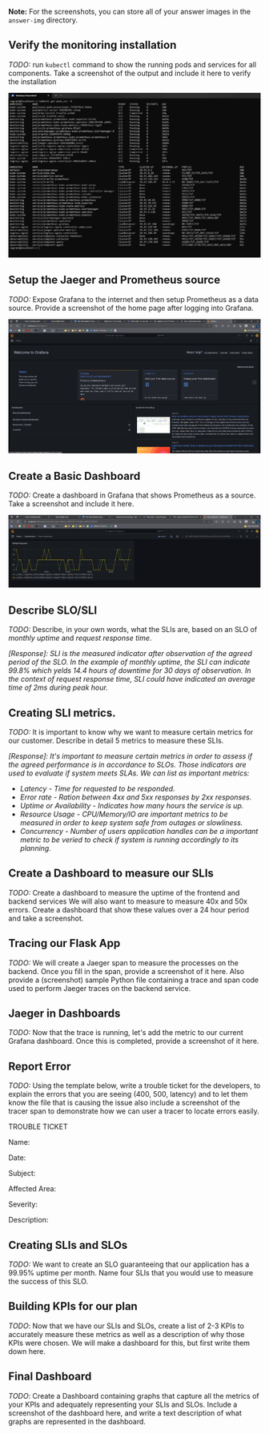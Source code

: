 **Note:** For the screenshots, you can store all of your answer images in the `answer-img` directory.

## Verify the monitoring installation

*TODO:* run `kubectl` command to show the running pods and services for all components. Take a screenshot of the output and include it here to verify the installation

![Alt text](./answer-img/pods_and_services.png)

## Setup the Jaeger and Prometheus source
*TODO:* Expose Grafana to the internet and then setup Prometheus as a data source. Provide a screenshot of the home page after logging into Grafana.

![Alt text](./answer-img/graphana_logged_in.png)

## Create a Basic Dashboard
*TODO:* Create a dashboard in Grafana that shows Prometheus as a source. Take a screenshot and include it here.

![Alt text](./answer-img/prometheus_inflight_requests.png)

## Describe SLO/SLI
*TODO:* Describe, in your own words, what the SLIs are, based on an SLO of *monthly uptime* and *request response time*.

*[Response]: SLI is the measured indicator after observation of the agreed period of the SLO. In the example of monthly uptime, the SLI can indicate 99.8% which yelds 14.4 hours of downtime for 30 days of observation. In the context of request response time, SLI could have indicated an average time of 2ms during peak hour.*

## Creating SLI metrics.
*TODO:* It is important to know why we want to measure certain metrics for our customer. Describe in detail 5 metrics to measure these SLIs. 

<i>[Response]: It's important to measure certain metrics in order to assess if the agreed performance is in accordance to SLOs. Those indicators are used to evaluate if system meets SLAs. We can list as important metrics:

* Latency - Time for requested to be responded.
* Error rate - Ration between 4xx and 5xx responses by 2xx responses.
* Uptime or Availability - Indicates how many hours the service is up.
* Resource Usage - CPU/Memory/IO are important metrics to be measured in order to keep system safe from outages or slowliness.
* Concurrency - Number of users application handles can be a important metric to be veried to check if system is running accordingly to its planning.</i>

## Create a Dashboard to measure our SLIs
*TODO:* Create a dashboard to measure the uptime of the frontend and backend services We will also want to measure to measure 40x and 50x errors. Create a dashboard that show these values over a 24 hour period and take a screenshot.



## Tracing our Flask App
*TODO:*  We will create a Jaeger span to measure the processes on the backend. Once you fill in the span, provide a screenshot of it here. Also provide a (screenshot) sample Python file containing a trace and span code used to perform Jaeger traces on the backend service.

## Jaeger in Dashboards
*TODO:* Now that the trace is running, let's add the metric to our current Grafana dashboard. Once this is completed, provide a screenshot of it here.

## Report Error
*TODO:* Using the template below, write a trouble ticket for the developers, to explain the errors that you are seeing (400, 500, latency) and to let them know the file that is causing the issue also include a screenshot of the tracer span to demonstrate how we can user a tracer to locate errors easily.

TROUBLE TICKET

Name:

Date:

Subject:

Affected Area:

Severity:

Description:


## Creating SLIs and SLOs
*TODO:* We want to create an SLO guaranteeing that our application has a 99.95% uptime per month. Name four SLIs that you would use to measure the success of this SLO.

## Building KPIs for our plan
*TODO*: Now that we have our SLIs and SLOs, create a list of 2-3 KPIs to accurately measure these metrics as well as a description of why those KPIs were chosen. We will make a dashboard for this, but first write them down here.

## Final Dashboard
*TODO*: Create a Dashboard containing graphs that capture all the metrics of your KPIs and adequately representing your SLIs and SLOs. Include a screenshot of the dashboard here, and write a text description of what graphs are represented in the dashboard.  
